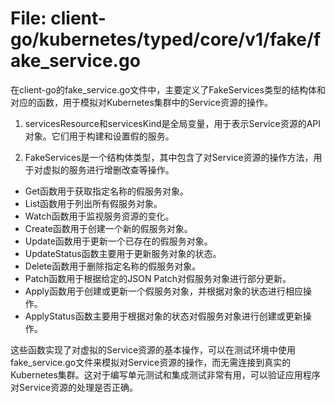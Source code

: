 # File: client-go/kubernetes/typed/core/v1/fake/fake_service.go

在client-go的fake_service.go文件中，主要定义了FakeServices类型的结构体和对应的函数，用于模拟对Kubernetes集群中的Service资源的操作。

1. servicesResource和servicesKind是全局变量，用于表示Service资源的API对象。它们用于构建和设置假的服务。

2. FakeServices是一个结构体类型，其中包含了对Service资源的操作方法，用于对虚拟的服务进行增删改查等操作。

- Get函数用于获取指定名称的假服务对象。
- List函数用于列出所有假服务对象。
- Watch函数用于监视服务资源的变化。
- Create函数用于创建一个新的假服务对象。
- Update函数用于更新一个已存在的假服务对象。
- UpdateStatus函数主要用于更新服务对象的状态。
- Delete函数用于删除指定名称的假服务对象。
- Patch函数用于根据给定的JSON Patch对假服务对象进行部分更新。
- Apply函数用于创建或更新一个假服务对象，并根据对象的状态进行相应操作。
- ApplyStatus函数主要用于根据对象的状态对假服务对象进行创建或更新操作。

这些函数实现了对虚拟的Service资源的基本操作，可以在测试环境中使用fake_service.go文件来模拟对Service资源的操作，而无需连接到真实的Kubernetes集群。这对于编写单元测试和集成测试非常有用，可以验证应用程序对Service资源的处理是否正确。


